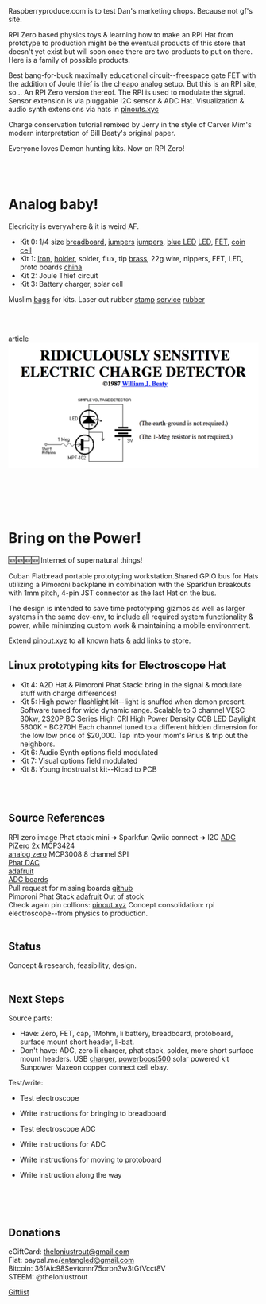


<br><br>
Raspberryproduce.com is to test Dan's marketing chops. Because not gf's site. 

RPI Zero based physics toys & learning how to make an RPI Hat from prototype to production might be the eventual products of this store that doesn't yet exist but will soon once there are two products to put on there. Here is a family of possible products.

Best bang-for-buck maximally educational circuit--freespace gate FET with the addition of Joule thief is the cheapo analog setup. But this is an RPI site, so...  An RPI Zero version thereof. The RPI is used to modulate the signal. Sensor extension is via pluggable I2C sensor & ADC Hat. Visualization & audio synth extensions via hats in [pinouts.xyc](http://pinouts.xyz) 

Charge conservation tutorial remixed by Jerry in the style of Carver Mim's modern interpretation of Bill Beaty's original paper.

Everyone loves Demon hunting kits. Now on RPI Zero!



<br><br>

# Analog baby!

Elecricity is everywhere & it is weird AF.
   

* Kit 0: 1/4 size [breadboard](https://www.alibaba.com/product-detail/170-points-solderless-mini-breadboard_529975523.html?spm=a2700.7724838.2017115.1.20f04c5enrX4GL), [jumpers](https://www.aliexpress.com/item/Free-Shipping-140pcs-in-one-package-convenient-New-Solderless-Flexible-Breadboard-Jumper-wires-Cables-HOT-Sale/664098704.html?src=google&albslr=201159365&isdl=y&aff_short_key=UneMJZVf&source=%7Bifdyn:dyn%7D%7Bifpla:pla%7D%7Bifdbm:DBM&albch=DID%7D&src=google&albch=shopping&acnt=708-803-3821&isdl=y&albcp=653153647&albag=34728528644&slnk=&trgt=61865531738&plac=&crea=en664098704&netw=g&device=c&mtctp=&gclid=EAIaIQobChMIofj9qZfT2QIVhjppCh1QHg4yEAQYBSABEgI7ofD_BwE) [jumpers](https://www.aliexpress.com/item/130PC-24AWG-Breadboard-Jumper-Cable-Wires-Kit-Tinning-Double-Tinned-Component-Pack-Colorful-13-Types-10/32810506086.html?src=google&albslr=227881110&isdl=y&aff_short_key=UneMJZVf&source=%7Bifdyn:dyn%7D%7Bifpla:pla%7D%7Bifdbm:DBM&albch=DID%7D&src=google&albch=shopping&acnt=708-803-3821&isdl=y&albcp=653153647&albag=34728528644&slnk=&trgt=61865531738&plac=&crea=en32810506086&netw=g&device=c&mtctp=&gclid=EAIaIQobChMIuarQrpfT2QIVFMNkCh10YA4aEAkYByABEgK8zfD_BwE), [blue LED](https://guide.alibaba.com/shop/100pcs-blue-straw-f8-8mm-led-diode_42187743.html) [LED](https://www.adafruit.com/product/1757?gclid=EAIaIQobChMIotK-8prT2QIVlq_ICh0U0AiJEAkYBSABEgJCb_D_BwE), [FET](https://www.alibaba.com/product-detail/2N3819_60474194805.html?spm=a2700.7724857/B.main07.45.348673646CSwQG), [coin cell](https://www.aliexpress.com/item/10pcs-AG10-LR1130-389-LR54-SR54-SR1130W-189-L1130-button-Cell-Coin-Battery-for-watch/32814513882.html?src=google&albslr=220730340&isdl=y&aff_short_key=UneMJZVf&source=%7Bifdyn:dyn%7D%7Bifpla:pla%7D%7Bifdbm:DBM&albch=DID%7D&src=google&albch=shopping&acnt=708-803-3821&isdl=y&albcp=653153647&albag=34728528644&slnk=&trgt=68416666751&plac=&crea=en32814513882&netw=g&device=c&mtctp=&gclid=EAIaIQobChMIvMO3z5zT2QIVFLbACh1IaQIyEAYYASABEgLFn_D_BwE)
* Kit 1: [Iron](https://www.aliexpress.com/premium/blue-hakko.html?d=y&origin=y&blanktest=0&SearchText=blue+hakko&tc=ppc&initiative_id=SB_20180304094714&isViewCP=y&catId=0), [holder](https://www.aliexpress.com/item/Metal-Soldering-Solder-Iron-Holder-Bracket-Black-with-yellow-blue-Sponge-for-hakko-aoyue-saike-soldering/32241857780.html?spm=2114.search0204.3.23.4c4c5377iPHua4&ws_ab_test=searchweb0_0,searchweb201602_2_10152_10151_10065_10344_10068_10130_10324_10342_10547_10325_10343_10546_10340_10548_10341_10545_10084_10083_10618_10307_5711211_10313_10059_10534_100031_10103_10627_10626_10624_10623_10622_10621_10620_5722415_5711313,searchweb201603_25,ppcSwitch_5_ppcChannel&algo_expid=b5881134-ddf3-4de8-9bdb-e14988251a43-3&algo_pvid=b5881134-ddf3-4de8-9bdb-e14988251a43&priceBeautifyAB=0), solder, flux, tip [brass](https://www.aliexpress.com/item/FIXFANS-Soldering-Iron-Tip-Brass-Wire-Cleaner-Ball-with-Metal-Stand-Case-Kit-for-Solder-Tip/32847609857.html?spm=2114.search0204.3.172.27c04d84n51ZKe&ws_ab_test=searchweb0_0,searchweb201602_2_10152_10151_10065_10344_10068_10130_10324_10342_10547_10325_10343_10546_10340_10548_10341_10545_10084_10083_10618_10307_5711211_10313_10059_10534_100031_10103_10627_10626_10624_10623_10622_10621_10620_5711311_5722415,searchweb201603_25,ppcSwitch_5_ppcChannel&algo_expid=582556ce-9d13-41b7-952d-5bf49d228baa-25&algo_pvid=582556ce-9d13-41b7-952d-5bf49d228baa&priceBeautifyAB=0), 22g wire, nippers, FET, LED, proto boards  [china](https://www.aliexpress.com/item/5pcs-lot-3cm-x-7cm-Double-Side-prototype-pcb-3-7-Proto-Board/32758625747.html?spm=2114.search0104.8.4.cd572774Tc5sbg&priceBeautifyAB=0)
* Kit 2: Joule Thief circuit
* Kit 3: Battery charger, solar cell


Muslim [bags](https://guide.alibaba.com/shop/rinas-garden-made-in-usa-100-cotton-muslin-drawstring-bags-3-x-5-50-bags_4671777.html) for kits. Laser cut rubber [stamp](https://learn.adafruit.com/laser-custom-stamps) [service](https://www.rubberstamps.net/custom_rubber_stamps.aspx?gclid=EAIaIQobChMIweuRvqHT2QIVByhpCh2LMQI5EAAYASAAEgIOgvD_BwE) [rubber](https://www.ebay.com/i/331943870860?chn=ps)

<br><br>

[article](http://amasci.com/emotor/chargdet.html)
![Alt text](png/beatytitle.png)

<br><br>
<br><br>

# Bring on the Power!

🆕🆕🆕🆕 Internet of supernatural things!

Cuban Flatbread portable prototyping workstation.Shared GPIO bus for Hats utilizing a Pimoroni backplane in combination with the Sparkfun breakouts with 1mm pitch, 4-pin JST connector as the last Hat on the bus. <br />

The design is intended to save time prototyping gizmos as well as larger systems in the same dev-env, to include all required system functionality & power, while minimzing custom work & maintaining a mobile environment. <br />

Extend [pinout.xyz](pinout.xyz) to all known hats & add links to store.<br />



## Linux prototyping kits for Electroscope Hat

* Kit 4: A2D Hat & Pimoroni Phat Stack: bring in the signal & modulate stuff with charge differences!
* Kit 5: High power flashlight kit--light is snuffed when demon present. Software tuned for wide dynamic range. Scalable to 3 channel VESC 30kw, 2S20P BC Series High CRI High Power Density COB LED Daylight 5600K - BC270H  Each channel tuned to a different hidden dimension for the low low price of $20,000. Tap into your mom's Prius & trip out the neighbors.
* Kit 6: Audio Synth options field modulated
* Kit 7: Visual options field modulated
* Kit 8: Young indstrualist kit--Kicad to PCB



<br><br>


## Source References
RPI zero image
Phat stack mini ➜ Sparkfun Qwiic connect ➜ I2C [ADC PiZero](https://thepihut.com/products/adc-pizero)  2x MCP3424<br />
[analog zero](https://pinout.xyz/pinout/analog_zero)  MCP3008    8 channel SPI<br />
[Phat DAC](https://www.digikey.com/product-detail/en/pimoroni-ltd/PIM138/1778-1054-ND/6928267&?gclid=EAIaIQobChMIk8rPu-_Q2QIVBQ5pCh3xIAn7EAQYAyABEgLNyfD_BwE)<br />
[adafruit](https://learn.adafruit.com/raspberry-pi-analog-to-digital-converters/overview)<br />
[ADC boards](https://pinout.xyz/boards#type=ADC)<br />
Pull request for missing boards [github](https://github.com/gadgetoid/Pinout.xyz)<br />
Pimoroni Phat Stack [adafruit](https://www.adafruit.com/product/3742) Out of stock<br />
Check again pin collions: [pinout.xyz](https://pinout.xyz/phatstack)
Concept consolidation: rpi electroscope--from physics to production.
<br><br>

## Status
Concept & research, feasibility, design.
<br><br>

## Next Steps
Source parts: 

* Have: Zero, FET, cap, 1Mohm, li battery, breadboard, protoboard, surface mount short header, li-bat.
* Don't have: ADC, zero li charger, phat stack, solder, more short surface mount headers.
USB [charger](https://github.com/NeonHorizon/lipopi), [powerboost500](https://www.adafruit.com/product/1944) solar powered kit
Sunpower Maxeon copper connect cell ebay.

Test/write:
* Test electroscope
* Write instructions for bringing to breadboard
* Test electroscope ADC
* Write instructions for ADC

* Write instructions for moving to protoboard
* Write instruction along the way
<br><br>


<br><br>
## Donations
eGiftCard:  theloniustrout@gmail.com<br />
Fiat:       paypal.me/entangled@gmail.com<br />
Bitcoin:    36fAic98Sevtonnr75orbn3w3tGfVcct8V<br />
STEEM:      @theloniustrout<br />


[Giftlist](doc/giftlist)

